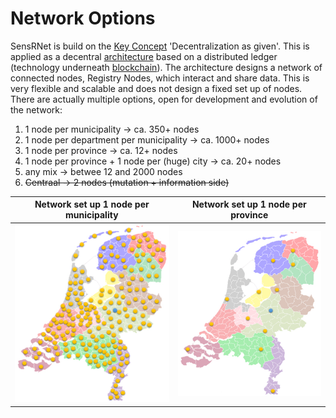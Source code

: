 # Network Options

SensRNet is build on the [Key Concept](KeyConcepts.md) 'Decentralization as given'.
This is applied as a decentral [architecture](Architecture.md) based on a distributed ledger (technology underneath [blockchain](Blockchain.md)).
The architecture designs a network of connected nodes, Registry Nodes, which interact and share data.
This is very flexible and scalable and does not design a fixed set up of nodes.
There are actually multiple options, open for development and evolution of the network:

1. 1 node per municipality -> ca. 350+ nodes
1. 1 node per department per municipality -> ca. 1000+ nodes
1. 1 node per province -> ca. 12+ nodes
1. 1 node per province + 1 node per (huge) city -> ca. 20+ nodes
1. any mix -> betwee 12 and 2000 nodes
1. <s>Centraal -> 2 nodes (mutation + information side)</s>

| Network set up 1 node per municipality     | Network set up 1 node per province     |
|--------------------------------------------|----------------------------------------|
| ![Network option municipalities](../images/SensRNet-network-option-municipalities.png) | ![Network option provinces](../images/SensRNet-network-option-provinces.png) |
